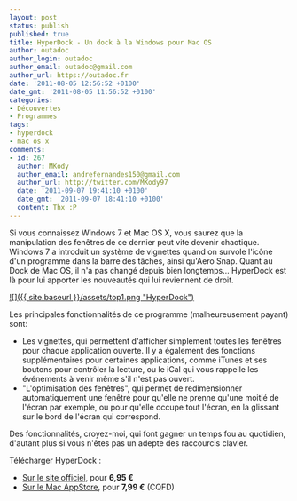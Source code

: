 ```yaml
---
layout: post
status: publish
published: true
title: HyperDock - Un dock à la Windows pour Mac OS
author: outadoc
author_login: outadoc
author_email: outadoc@gmail.com
author_url: https://outadoc.fr
date: '2011-08-05 12:56:52 +0100'
date_gmt: '2011-08-05 11:56:52 +0100'
categories:
- Découvertes
- Programmes
tags:
- hyperdock
- mac os x
comments:
- id: 267
  author: MKody
  author_email: andrefernandes150@gmail.com
  author_url: http://twitter.com/MKody97
  date: '2011-09-07 19:41:10 +0100'
  date_gmt: '2011-09-07 18:41:10 +0100'
  content: Thx :P
---
```

Si vous connaissez Windows 7 et Mac OS X, vous saurez que la manipulation des fenêtres de ce dernier peut vite devenir chaotique. Windows 7 a introduit un système de vignettes quand on survole l'icône d'un programme dans la barre des tâches, ainsi qu'Aero Snap. Quant au Dock de Mac OS, il n'a pas changé depuis bien longtemps... HyperDock est là pour lui apporter les nouveautés qui lui reviennent de droit.

[![]({{ site.baseurl }}/assets/top1.png "HyperDock")][1]

Les principales fonctionnalités de ce programme (malheureusement payant) sont:

-   Les vignettes, qui permettent d'afficher simplement toutes les fenêtres pour chaque application ouverte. Il y a également des fonctions supplémentaires pour certaines applications, comme iTunes et ses boutons pour contrôler la lecture, ou le iCal qui vous rappelle les événements à venir même s'il n'est pas ouvert.
-   "L'optimisation des fenêtres", qui permet de redimensionner automatiquement une fenêtre pour qu'elle ne prenne qu'une moitié de l'écran par exemple, ou pour qu'elle occupe tout l'écran, en la glissant sur le bord de l'écran qui correspond.

Des fonctionnalités, croyez-moi, qui font gagner un temps fou au quotidien, d'autant plus si vous n'êtes pas un adepte des raccourcis clavier.

Télécharger HyperDock :

-   [Sur le site officiel][2], pour **6,95 €**
-   [Sur le Mac AppStore][3], pour **7,99 €** (CQFD)

[1]: http://hyperdock.bahoom.com
[2]: http://hyperdock.bahoom.com/
[3]: http://itunes.apple.com/fr/app/hyperdock/id449830122?mt=12
